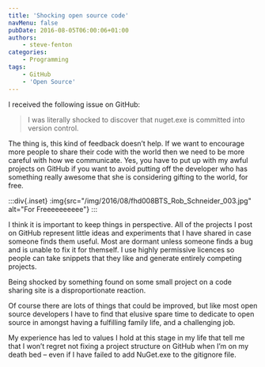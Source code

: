 ```yaml
---
title: 'Shocking open source code'
navMenu: false
pubDate: 2016-08-05T06:00:06+01:00
authors:
    - steve-fenton
categories:
    - Programming
tags:
    - GitHub
    - 'Open Source'
---
```


I received the following issue on GitHub:

> I was literally shocked to discover that nuget.exe is committed into version control.

The thing is, this kind of feedback doesn’t help. If we want to encourage more people to share their code with the world then we need to be more careful with how we communicate. Yes, you have to put up with my awful projects on GitHub if you want to avoid putting off the developer who has something really awesome that she is considering gifting to the world, for free.

:::div{.inset}
:img{src="/img/2016/08/fhd008BTS_Rob_Schneider_003.jpg" alt="For Freeeeeeeeee"}
:::

I think it is important to keep things in perspective. All of the projects I post on GitHub represent little ideas and experiments that I have shared in case someone finds them useful. Most are dormant unless someone finds a bug and is unable to fix it for themself. I use highly permissive licences so people can take snippets that they like and generate entirely competing projects.

Being shocked by something found on some small project on a code sharing site is a disproportionate reaction.

Of course there are lots of things that could be improved, but like most open source developers I have to find that elusive spare time to dedicate to open source in amongst having a fulfilling family life, and a challenging job.

My experience has led to values I hold at this stage in my life that tell me that I won’t regret not fixing a project structure on GitHub when I’m on my death bed – even if I have failed to add NuGet.exe to the gitignore file.
